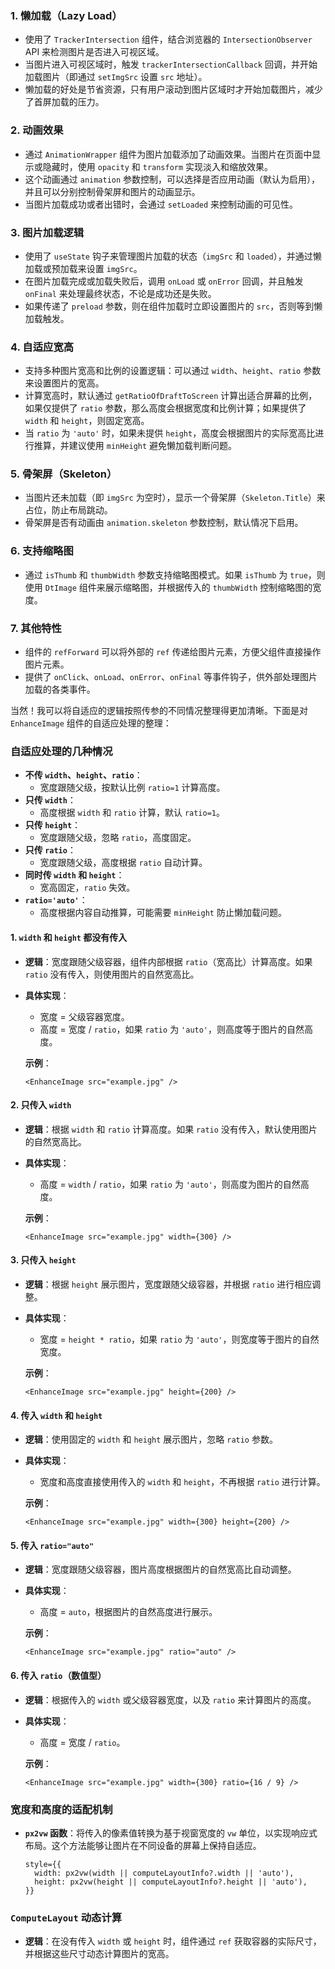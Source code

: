 
### 1. **懒加载（Lazy Load）**

- 使用了 `TrackerIntersection` 组件，结合浏览器的 `IntersectionObserver` API 来检测图片是否进入可视区域。
- 当图片进入可视区域时，触发 `trackerIntersectionCallback` 回调，并开始加载图片（即通过 `setImgSrc` 设置 `src` 地址）。
- 懒加载的好处是节省资源，只有用户滚动到图片区域时才开始加载图片，减少了首屏加载的压力。

### 2. **动画效果**

- 通过 `AnimationWrapper` 组件为图片加载添加了动画效果。当图片在页面中显示或隐藏时，使用 `opacity` 和 `transform` 实现淡入和缩放效果。
- 这个动画通过 `animation` 参数控制，可以选择是否应用动画（默认为启用），并且可以分别控制骨架屏和图片的动画显示。
- 当图片加载成功或者出错时，会通过 `setLoaded` 来控制动画的可见性。

### 3. **图片加载逻辑**

- 使用了 `useState` 钩子来管理图片加载的状态（`imgSrc` 和 `loaded`），并通过懒加载或预加载来设置 `imgSrc`。
- 在图片加载完成或加载失败后，调用 `onLoad` 或 `onError` 回调，并且触发 `onFinal` 来处理最终状态，不论是成功还是失败。
- 如果传递了 `preload` 参数，则在组件加载时立即设置图片的 `src`，否则等到懒加载触发。

### 4. **自适应宽高**

- 支持多种图片宽高和比例的设置逻辑：可以通过 `width`、`height`、`ratio` 参数来设置图片的宽高。
- 计算宽高时，默认通过 `getRatioOfDraftToScreen` 计算出适合屏幕的比例，如果仅提供了 `ratio` 参数，那么高度会根据宽度和比例计算；如果提供了 `width` 和 `height`，则固定宽高。
- 当 `ratio` 为 `'auto'` 时，如果未提供 `height`，高度会根据图片的实际宽高比进行推算，并建议使用 `minHeight` 避免懒加载判断问题。

### 5. **骨架屏（Skeleton）**

- 当图片还未加载（即 `imgSrc` 为空时），显示一个骨架屏（`Skeleton.Title`）来占位，防止布局跳动。
- 骨架屏是否有动画由 `animation.skeleton` 参数控制，默认情况下启用。

### 6. **支持缩略图**

- 通过 `isThumb` 和 `thumbWidth` 参数支持缩略图模式。如果 `isThumb` 为 `true`，则使用 `DtImage` 组件来展示缩略图，并根据传入的 `thumbWidth` 控制缩略图的宽度。

### 7. **其他特性**

- 组件的 `refForward` 可以将外部的 `ref` 传递给图片元素，方便父组件直接操作图片元素。
- 提供了 `onClick`、`onLoad`、`onError`、`onFinal` 等事件钩子，供外部处理图片加载的各类事件。



当然！我可以将自适应的逻辑按照传参的不同情况整理得更加清晰。下面是对 `EnhanceImage` 组件的自适应处理的整理：

### 自适应处理的几种情况
- **不传 `width`、`height`、`ratio`**：
    - 宽度跟随父级，按默认比例 `ratio=1` 计算高度。
- **只传 `width`**：
    - 高度根据 `width` 和 `ratio` 计算，默认 `ratio=1`。
- **只传 `height`**：
    - 宽度跟随父级，忽略 `ratio`，高度固定。
- **只传 `ratio`**：
    - 宽度跟随父级，高度根据 `ratio` 自动计算。
- **同时传 `width` 和 `height`**：
    - 宽高固定，`ratio` 失效。
- **`ratio='auto'`**：
    - 高度根据内容自动推算，可能需要 `minHeight` 防止懒加载问题。

#### 1. **`width` 和 `height` 都没有传入**
- **逻辑**：宽度跟随父级容器，组件内部根据 `ratio`（宽高比）计算高度。如果 `ratio` 没有传入，则使用图片的自然宽高比。
- **具体实现**：
  - 宽度 = 父级容器宽度。
  - 高度 = 宽度 / `ratio`，如果 `ratio` 为 `'auto'`，则高度等于图片的自然高度。
  
  **示例**：
  ```tsx
  <EnhanceImage src="example.jpg" />
  ```

#### 2. **只传入 `width`**
- **逻辑**：根据 `width` 和 `ratio` 计算高度。如果 `ratio` 没有传入，默认使用图片的自然宽高比。
- **具体实现**：
  - 高度 = `width` / `ratio`，如果 `ratio` 为 `'auto'`，则高度为图片的自然高度。
  
  **示例**：
  ```tsx
  <EnhanceImage src="example.jpg" width={300} />
  ```

#### 3. **只传入 `height`**
- **逻辑**：根据 `height` 展示图片，宽度跟随父级容器，并根据 `ratio` 进行相应调整。
- **具体实现**：
  - 宽度 = `height * ratio`，如果 `ratio` 为 `'auto'`，则宽度等于图片的自然宽度。

  **示例**：
  ```tsx
  <EnhanceImage src="example.jpg" height={200} />
  ```

#### 4. **传入 `width` 和 `height`**
- **逻辑**：使用固定的 `width` 和 `height` 展示图片，忽略 `ratio` 参数。
- **具体实现**：
  - 宽度和高度直接使用传入的 `width` 和 `height`，不再根据 `ratio` 进行计算。

  **示例**：
  ```tsx
  <EnhanceImage src="example.jpg" width={300} height={200} />
  ```

#### 5. **传入 `ratio="auto"`**
- **逻辑**：宽度跟随父级容器，图片高度根据图片的自然宽高比自动调整。
- **具体实现**：
  - 高度 = `auto`，根据图片的自然高度进行展示。
  
  **示例**：
  ```tsx
  <EnhanceImage src="example.jpg" ratio="auto" />
  ```

#### 6. **传入 `ratio`（数值型）**
- **逻辑**：根据传入的 `width` 或父级容器宽度，以及 `ratio` 来计算图片的高度。
- **具体实现**：
  - 高度 = 宽度 / `ratio`。
  
  **示例**：
  ```tsx
  <EnhanceImage src="example.jpg" width={300} ratio={16 / 9} />
  ```

### 宽度和高度的适配机制
- **`px2vw` 函数**：将传入的像素值转换为基于视窗宽度的 `vw` 单位，以实现响应式布局。这个方法能够让图片在不同设备的屏幕上保持自适应。
  
  ```tsx
  style={{
    width: px2vw(width || computeLayoutInfo?.width || 'auto'),
    height: px2vw(height || computeLayoutInfo?.height || 'auto'),
  }}
  ```

### `ComputeLayout` 动态计算
- **逻辑**：在没有传入 `width` 或 `height` 时，组件通过 `ref` 获取容器的实际尺寸，并根据这些尺寸动态计算图片的宽高。